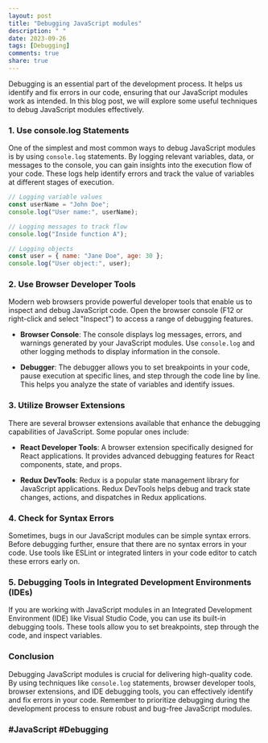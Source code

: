 ```yaml
---
layout: post
title: "Debugging JavaScript modules"
description: " "
date: 2023-09-26
tags: [Debugging]
comments: true
share: true
---
```


Debugging is an essential part of the development process. It helps us identify and fix errors in our code, ensuring that our JavaScript modules work as intended. In this blog post, we will explore some useful techniques to debug JavaScript modules effectively.

### 1. Use console.log Statements

One of the simplest and most common ways to debug JavaScript modules is by using `console.log` statements. By logging relevant variables, data, or messages to the console, you can gain insights into the execution flow of your code. These logs help identify errors and track the value of variables at different stages of execution.

```javascript
// Logging variable values
const userName = "John Doe";
console.log("User name:", userName);

// Logging messages to track flow
console.log("Inside function A");

// Logging objects
const user = { name: "Jane Doe", age: 30 };
console.log("User object:", user);
```

### 2. Use Browser Developer Tools

Modern web browsers provide powerful developer tools that enable us to inspect and debug JavaScript code. Open the browser console (F12 or right-click and select "Inspect") to access a range of debugging features.

- **Browser Console**: The console displays log messages, errors, and warnings generated by your JavaScript modules. Use `console.log` and other logging methods to display information in the console.

- **Debugger**: The debugger allows you to set breakpoints in your code, pause execution at specific lines, and step through the code line by line. This helps you analyze the state of variables and identify issues.

### 3. Utilize Browser Extensions

There are several browser extensions available that enhance the debugging capabilities of JavaScript. Some popular ones include:

- **React Developer Tools**: A browser extension specifically designed for React applications. It provides advanced debugging features for React components, state, and props.

- **Redux DevTools**: Redux is a popular state management library for JavaScript applications. Redux DevTools helps debug and track state changes, actions, and dispatches in Redux applications.

### 4. Check for Syntax Errors

Sometimes, bugs in our JavaScript modules can be simple syntax errors. Before debugging further, ensure that there are no syntax errors in your code. Use tools like ESLint or integrated linters in your code editor to catch these errors early on.

### 5. Debugging Tools in Integrated Development Environments (IDEs)

If you are working with JavaScript modules in an Integrated Development Environment (IDE) like Visual Studio Code, you can use its built-in debugging tools. These tools allow you to set breakpoints, step through the code, and inspect variables.

### Conclusion

Debugging JavaScript modules is crucial for delivering high-quality code. By using techniques like `console.log` statements, browser developer tools, browser extensions, and IDE debugging tools, you can effectively identify and fix errors in your code. Remember to prioritize debugging during the development process to ensure robust and bug-free JavaScript modules.

### #JavaScript #Debugging